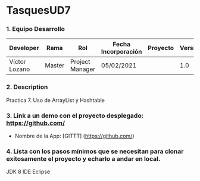 # TasquesUD7

### 1. Equipo Desarrollo
|Developer	| Rama | Rol | Fecha Incorporación | Proyecto	| Versión|
| ------------ | ------------ | ------------ | ------------ | ------------ | ------------ |
|Víctor Lozano |	Master	| Project Manager	| 05/02/2021 | | 1.0|
### 2. Description
Practica 7. Uso de ArrayList y Hashtable
### 3. Link a un demo con el proyecto desplegado: https://github.com/
* Nombre de la App: [GITTT] (https://github.com/)
### 4. Lista con los pasos mínimos que se necesitan para clonar exitosamente el proyecto y echarlo a andar en local.
JDK 8
IDE Eclipse
